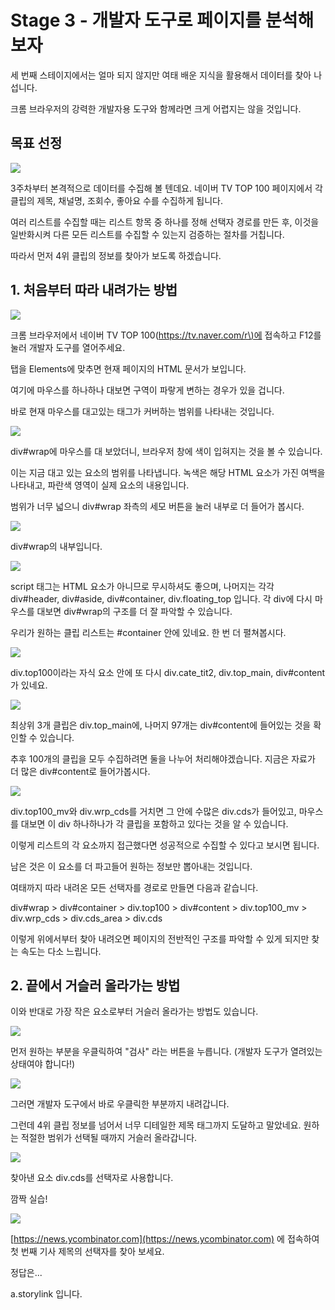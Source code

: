 # Stage 3 - 개발자 도구로 페이지를 분석해보자

세 번째 스테이지에서는 얼마 되지 않지만 여태 배운 지식을 활용해서 데이터를 찾아 나섭니다.

크롬 브라우저의 강력한 개발자용 도구와 함께라면 크게 어렵지는 않을 것입니다.

## 목표 선정

![](../.gitbook/assets/image%20%28331%29.png)

3주차부터 본격적으로 데이터를 수집해 볼 텐데요. 네이버 TV TOP 100 페이지에서 각 클립의 제목, 채널명, 조회수, 좋아요 수를 수집하게 됩니다.

여러 리스트를 수집할 때는 리스트 항목 중 하나를 정해 선택자 경로를 만든 후, 이것을 일반화시켜 다른 모든 리스트를 수집할 수 있는지 검증하는 절차를 거칩니다.

따라서 먼저 4위 클립의 정보를 찾아가 보도록 하겠습니다.



## 1. 처음부터 따라 내려가는 방법

![](../.gitbook/assets/image%20%28237%29.png)

크롬 브라우저에서 네이버 TV TOP 100\([https://tv.naver.com/r\)에](https://tv.naver.com/r%29에) 접속하고 F12를 눌러 개발자 도구를 열어주세요.

탭을 Elements에 맞추면 현재 페이지의 HTML 문서가 보입니다.

여기에 마우스를 하나하나 대보면 구역이 파랗게 변하는 경우가 있을 겁니다.

바로 현재 마우스를 대고있는 태그가 커버하는 범위를 나타내는 것입니다.



![](../.gitbook/assets/image-24.png)

div\#wrap에 마우스를 대 보았더니, 브라우저 창에 색이 입혀지는 것을 볼 수 있습니다.

이는 지금 대고 있는 요소의 범위를 나타냅니다. 녹색은 해당 HTML 요소가 가진 여백을 나타내고, 파란색 영역이 실제 요소의 내용입니다.

범위가 너무 넓으니 div\#wrap 좌측의 세모 버튼을 눌러 내부로 더 들어가 봅시다.

![](../.gitbook/assets/image%20%28211%29.png)

div\#wrap의 내부입니다.



![](../.gitbook/assets/image%20%28146%29.png)

script 태그는 HTML 요소가 아니므로 무시하셔도 좋으며, 나머지는 각각 div\#header, div\#aside, div\#container, div.floating\_top 입니다. 각 div에 다시 마우스를 대보면 div\#wrap의 구조를 더 잘 파악할 수 있습니다.

우리가 원하는 클립 리스트는 \#container 안에 있네요. 한 번 더 펼쳐봅시다.

![](../.gitbook/assets/image-39.png)

div.top100이라는 자식 요소 안에 또 다시 div.cate\_tit2, div.top\_main, div\#content가 있네요.

![](../.gitbook/assets/image%20%28157%29.png)

최상위 3개 클립은 div.top\_main에, 나머지 97개는 div\#content에 들어있는 것을 확인할 수 있습니다.

추후 100개의 클립을 모두 수집하려면 둘을 나누어 처리해야겠습니다. 지금은 자료가 더 많은 div\#content로 들어가봅시다.

![](../.gitbook/assets/image-19.png)

div.top100\_mv와 div.wrp\_cds를 거치면 그 안에 수많은 div.cds가 들어있고, 마우스를 대보면 이 div 하나하나가 각 클립을 포함하고 있다는 것을 알 수 있습니다.

이렇게 리스트의 각 요소까지 접근했다면 성공적으로 수집할 수 있다고 보시면 됩니다.

남은 것은 이 요소를 더 파고들어 원하는 정보만 뽑아내는 것입니다.

여태까지 따라 내려온 모든 선택자를 경로로 만들면 다음과 같습니다.

div\#wrap &gt; div\#container &gt; div.top100 &gt; div\#content &gt; div.top100\_mv &gt; div.wrp\_cds &gt; div.cds\_area &gt; div.cds

이렇게 위에서부터 찾아 내려오면 페이지의 전반적인 구조를 파악할 수 있게 되지만 찾는 속도는 다소 느립니다.

## 2. 끝에서 거슬러 올라가는 방법

이와 반대로 가장 작은 요소로부터 거슬러 올라가는 방법도 있습니다.

![](../.gitbook/assets/image%20%28273%29.png)

먼저 원하는 부분을 우클릭하여 "검사" 라는 버튼을 누릅니다. \(개발자 도구가 열려있는 상태여야 합니다!\)



![](../.gitbook/assets/image%20%28303%29.png)

그러면 개발자 도구에서 바로 우클릭한 부분까지 내려갑니다.

그런데 4위 클립 정보를 넘어서 너무 디테일한 제목 태그까지 도달하고 말았네요. 원하는 적절한 범위가 선택될 때까지 거슬러 올라갑니다.



![](../.gitbook/assets/image%20%28333%29.png)

찾아낸 요소 div.cds를 선택자로 사용합니다.



깜짝 실습!

![](../.gitbook/assets/image%20%28169%29.png)

[https://news.ycombinator.com](https://news.ycombinator.com) 에 접속하여 첫 번째 기사 제목의 선택자를 찾아 보세요.



정답은...









a.storylink 입니다.


